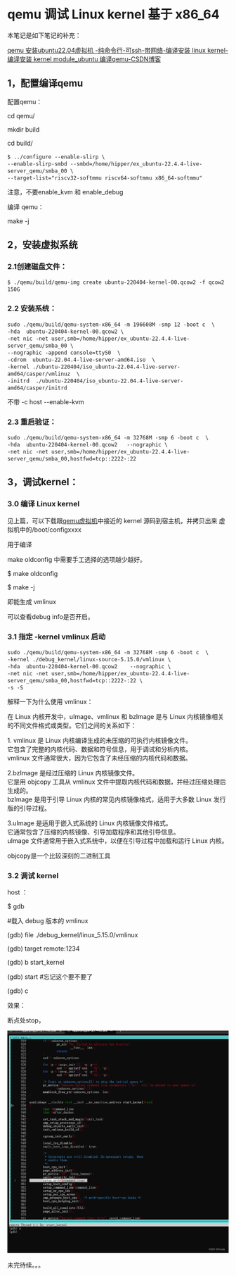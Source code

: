 # qemu 调试 Linux kernel 基于 x86_64

本笔记是如下笔记的补充：

[qemu 安装ubuntu22.04虚拟机 -纯命令行-可ssh-带网络-编译安装 linux kernel-编译安装 kernel module_ubuntu 编译qemu-CSDN博客](https://blog.csdn.net/eloudy/article/details/139831062?spm=1001.2014.3001.5501)

## 1，配置编译qemu

配置qemu：

cd qemu/

mkdir build

cd build/

    $ ../configure --enable-slirp \
    --enable-slirp-smbd --smbd=/home/hipper/ex_ubuntu-22.4.4-live-server_qemu/smba_00 \
    --target-list="riscv32-softmmu riscv64-softmmu x86_64-softmmu"

注意，不要enable\_kvm 和 enable\_debug

编译 qemu：

make -j

## 2，安装虚拟系统

### 2.1创建磁盘文件：

    $ ./qemu/build/qemu-img create ubuntu-220404-kernel-00.qcow2 -f qcow2 150G

### 2.2 安装系统：

    sudo ./qemu/build/qemu-system-x86_64 -m 196608M -smp 12 -boot c  \
    -hda  ubuntu-220404-kernel-00.qcow2 \
    -net nic -net user,smb=/home/hipper/ex_ubuntu-22.4.4-live-server_qemu/smba_00 \
    --nographic -append console=ttyS0  \
    -cdrom  ubuntu-22.04.4-live-server-amd64.iso  \
    -kernel ./ubuntu-220404/iso_ubuntu-22.04.4-live-server-amd64/casper/vmlinuz  \
    -initrd  ./ubuntu-220404/iso_ubuntu-22.04.4-live-server-amd64/casper/initrd

不带 -c host  --enable-kvm

### 2.3 重启验证：

    sudo ./qemu/build/qemu-system-x86_64 -m 32768M -smp 6 -boot c  \
    -hda  ubuntu-220404-kernel-00.qcow2   --nographic \
    -net nic -net user,smb=/home/hipper/ex_ubuntu-22.4.4-live-server_qemu/smba_00,hostfwd=tcp::2222-:22

## 3，调试kernel：

### 3.0 编译 Linux kernel

见上篇，可以下载跟[qemu虚拟机](https://so.csdn.net/so/search?q=qemu%E8%99%9A%E6%8B%9F%E6%9C%BA&spm=1001.2101.3001.7020)中接近的 kernel 源码到宿主机，并拷贝出来 虚拟机中的/boot/configxxxx

用于编译

make oldconfig 中需要手工选择的选项越少越好。

$ make oldconfig

$ make -j

即能生成 vmlinux

可以查看debug info是否开启。

### 3.1 指定 -kernel vmlinux 启动

    sudo ./qemu/build/qemu-system-x86_64 -m 32768M -smp 6 -boot c  \
    -kernel ./debug_kernel/linux-source-5.15.0/vmlinux \
    -hda  ubuntu-220404-kernel-00.qcow2    --nographic \
    -net nic -net user,smb=/home/hipper/ex_ubuntu-22.4.4-live-server_qemu/smba_00,hostfwd=tcp::2222-:22 \
    -s -S

解释一下为什么使用 vmlinux：

在 Linux 内核开发中，uImage、vmlinux 和 bzImage 是与 Linux 内核镜像相关的不同文件格式或类型。它们之间的关系如下：

1\. vmlinux 是 Linux 内核编译生成的未压缩的可执行内核镜像文件。  
它包含了完整的内核代码、数据和符号信息，用于调试和分析内核。  
vmlinux 文件通常很大，因为它包含了未经压缩的内核代码和数据。

2.bzImage 是经过压缩的 Linux 内核镜像文件。  
它是用 objcopy 工具从 vmlinux 文件中提取内核代码和数据，并经过压缩处理后生成的。  
bzImage 是用于引导 Linux 内核的常见内核镜像格式，适用于大多数 Linux 发行版的引导过程。

3.uImage 是适用于嵌入式系统的 Linux 内核镜像文件格式。  
它通常包含了压缩的内核镜像、引导加载程序和其他引导信息。  
uImage 文件通常用于嵌入式系统中，以便在引导过程中加载和运行 Linux 内核。

objcopy是一个比较深刻的二进制工具

### 3.2 调试 kernel

host ：

$ gdb

#载入 debug 版本的 vmlinux

(gdb) file ./debug\_kernel/linux\_5.15.0/vmlinux

(gdb) target remote:1234

(gdb) b start\_kernel

(gdb) start #忘记这个要不要了

(gdb) c

效果：

断点处stop，

![](image/045df268d15849dbae1e321e57bf2651.png)

未完待续。。。